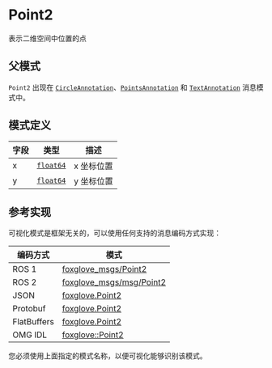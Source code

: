 # Point2

表示二维空间中位置的点

## 父模式

`Point2` 出现在 [`CircleAnnotation`](./circle-annotation)、[`PointsAnnotation`](./points-annotation) 和 [`TextAnnotation`](./text-annotation) 消息模式中。

## 模式定义

| 字段 | 类型                                                                  | 描述           |
| ----- | --------------------------------------------------------------------- | --------------------- |
| x     | [`float64`](./built-in%20types#float64) | x 坐标位置 |
| y     | [`float64`](./built-in%20types#float64) | y 坐标位置 |

## 参考实现

可视化模式是框架无关的，可以使用任何支持的消息编码方式实现：

| 编码方式    | 模式                                                                                                    |
| ----------- | --------------------------------------------------------------------------------------------------------- |
| ROS 1       | [foxglove\_msgs/Point2](https://github.com/foxglove/foxglove-sdk/blob/main/schemas/ros1/Point2.msg)       |
| ROS 2       | [foxglove\_msgs/msg/Point2](https://github.com/foxglove/foxglove-sdk/blob/main/schemas/ros2/Point2.msg)   |
| JSON        | [foxglove.Point2](https://github.com/foxglove/foxglove-sdk/blob/main/schemas/jsonschema/Point2.json)      |
| Protobuf    | [foxglove.Point2](https://github.com/foxglove/foxglove-sdk/blob/main/schemas/proto/foxglove/Point2.proto) |
| FlatBuffers | [foxglove.Point2](https://github.com/foxglove/foxglove-sdk/blob/main/schemas/flatbuffer/Point2.fbs)       |
| OMG IDL     | [foxglove::Point2](https://github.com/foxglove/foxglove-sdk/blob/main/schemas/omgidl/foxglove/Point2.idl) |

您必须使用上面指定的模式名称，以便可视化能够识别该模式。
